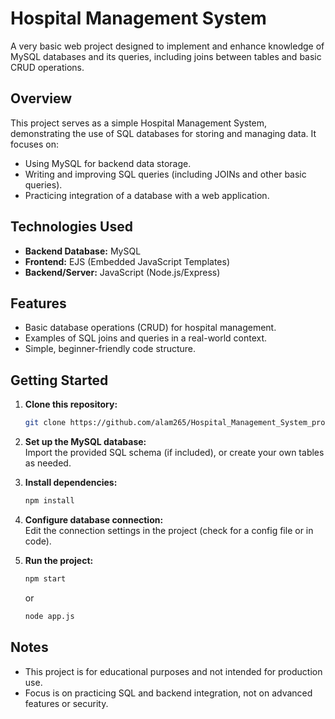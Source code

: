 # Hospital Management System

A very basic web project designed to implement and enhance knowledge of MySQL databases and its queries, including joins between tables and basic CRUD operations.

## Overview

This project serves as a simple Hospital Management System, demonstrating the use of SQL databases for storing and managing data. It focuses on:

- Using MySQL for backend data storage.
- Writing and improving SQL queries (including JOINs and other basic queries).
- Practicing integration of a database with a web application.

## Technologies Used

- **Backend Database:** MySQL
- **Frontend:** EJS (Embedded JavaScript Templates)
- **Backend/Server:** JavaScript (Node.js/Express)

## Features

- Basic database operations (CRUD) for hospital management.
- Examples of SQL joins and queries in a real-world context.
- Simple, beginner-friendly code structure.

## Getting Started

1. **Clone this repository:**
   ```bash
   git clone https://github.com/alam265/Hospital_Management_System_project.git
   ```
2. **Set up the MySQL database:**  
   Import the provided SQL schema (if included), or create your own tables as needed.

3. **Install dependencies:**
   ```bash
   npm install
   ```

4. **Configure database connection:**  
   Edit the connection settings in the project (check for a config file or in code).

5. **Run the project:**
   ```bash
   npm start
   ```
   or
   ```bash
   node app.js
   ```


## Notes

- This project is for educational purposes and not intended for production use.
- Focus is on practicing SQL and backend integration, not on advanced features or security.



